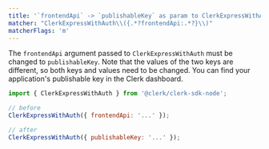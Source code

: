 ```yaml
---
title: '`frontendApi` -> `publishableKey` as param to ClerkExpressWithAuth'
matcher: "ClerkExpressWithAuth\\({.*?frontendApi:.*?}\\)"
matcherFlags: 'm'
---
```


The `frontendApi` argument passed to `ClerkExpressWithAuth` must be changed to `publishableKey`. Note that the values of the two keys are different, so both keys and values need to be changed. You can find your application's publishable key in the Clerk dashboard.

```js
import { ClerkExpressWithAuth } from '@clerk/clerk-sdk-node';

// before
ClerkExpressWithAuth({ frontendApi: '...' });

// after
ClerkExpressWithAuth({ publishableKey: '...' });
```
